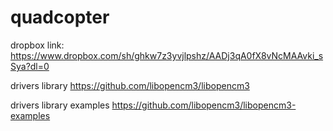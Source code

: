 # quadcopter

dropbox link: https://www.dropbox.com/sh/ghkw7z3yvjlpshz/AADj3qA0fX8vNcMAAvki_sSya?dl=0

drivers library
https://github.com/libopencm3/libopencm3

drivers library examples
https://github.com/libopencm3/libopencm3-examples


